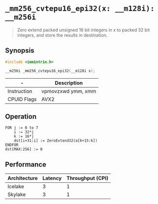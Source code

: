 `_mm256_cvtepu16_epi32(x: __m128i): __m256i`
============================================

> Zero extend packed unsigned 16 bit integers in x to packed 32 bit integers, and store the results in destination.

## Synopsis

```c
#include <immintrin.h>

__m256i _mm256_cvtepu16_epi32(__m128i x);
```

| -           | Description        |
| ----------- | ------------------ |
| Instruction | vpmovzxwd ymm, xmm |
| CPUID Flags | AVX2               |

## Operation

```
FOR j := 0 to 7
	i := 32*j
	k := 16*j
	dst[i+31:i] := ZeroExtend32(a[k+15:k])
ENDFOR
dst[MAX:256] := 0
```

## Performance

| Architecture | Latency | Throughput (CPI) |
| ------------ | ------- | ---------------- |
| Icelake      | 3       | 1                |
| Skylake      | 3       | 1                |
